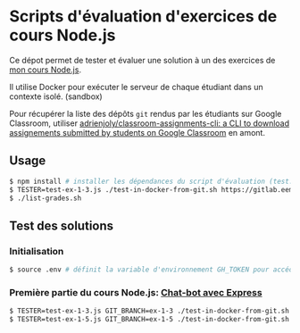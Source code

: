 # Scripts d'évaluation d'exercices de cours Node.js

Ce dépot permet de tester et évaluer une solution à un des exercices de [mon cours Node.js](https://adrienjoly.com/cours-nodejs/).

Il utilise Docker pour exécuter le serveur de chaque étudiant dans un contexte isolé. (sandbox)

Pour récupérer la liste des dépôts `git` rendus par les étudiants sur Google Classroom, utiliser [adrienjoly/classroom-assignments-cli: a CLI to download assignements submitted by students on Google Classroom](https://github.com/adrienjoly/classroom-assignments-cli) en amont.

## Usage

```sh
$ npm install # installer les dépendances du script d'évaluation (test.js)
$ TESTER=test-ex-1-3.js ./test-in-docker-from-git.sh https://gitlab.eemi.tech/xxx/express-chatbot.git
$ ./list-grades.sh
```

## Test des solutions

### Initialisation

```sh
$ source .env # définit la variable d'environnement GH_TOKEN pour accéder aux dépôts privés, générée depuis https://github.com/settings/tokens
```

### Première partie du cours Node.js: [Chat-bot avec Express](https://adrienjoly.com/cours-nodejs/01-chatbot/)

```sh
$ TESTER=test-ex-1-3.js GIT_BRANCH=ex-1-3 ./test-in-docker-from-git.sh https://adrienjoly:${GH_TOKEN}@github.com/adrienjoly/cours-nodejs-exercise-solutions.git # exercices 1 à 3 (support de paramètres `GET`)
$ TESTER=test-ex-1-5.js GIT_BRANCH=ex-1-5 ./test-in-docker-from-git.sh https://adrienjoly:${GH_TOKEN}@github.com/adrienjoly/cours-nodejs-exercise-solutions.git # exercices 4 (support de paramètres `POST`) et 5 (persistance dans `réponses.json`)
```
